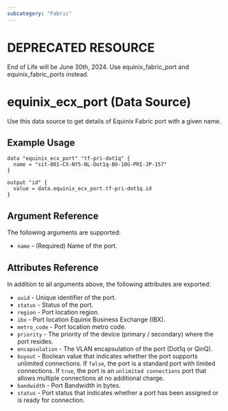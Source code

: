 ```yaml
---
subcategory: "Fabric"
---
```


# DEPRECATED RESOURCE

End of Life will be June 30th, 2024. Use equinix_fabric_port and equinix_fabric_ports instead.

# equinix_ecx_port (Data Source)

Use this data source to get details of Equinix Fabric port with a given name.

## Example Usage

```hcl
data "equinix_ecx_port" "tf-pri-dot1q" {
  name = "sit-001-CX-NY5-NL-Dot1q-BO-10G-PRI-JP-157"
}

output "id" {
  value = data.equinix_ecx_port.tf-pri-dot1q.id
}
```

## Argument Reference

The following arguments are supported:

* `name` - (Required) Name of the port.

## Attributes Reference

In addition to all arguments above, the following attributes are exported:

* `uuid` - Unique identifier of the port.
* `status` - Status of the port.
* `region` - Port location region.
* `ibx` - Port location Equinix Business Exchange (IBX).
* `metro_code` - Port location metro code.
* `priority` - The priority of the device (primary / secondary) where the port
  resides.
* `encapsulation` - The VLAN encapsulation of the port (Dot1q or QinQ).
* `buyout` - Boolean value that indicates whether the port supports unlimited connections. If
`false`, the port is a standard port with limited connections. If `true`, the port is an
`unlimited connections` port that allows multiple connections at no additional charge.
* `bandwidth` - Port Bandwidth in bytes.
* `status` - Port status that indicates whether a port has been assigned or is ready for
connection.
